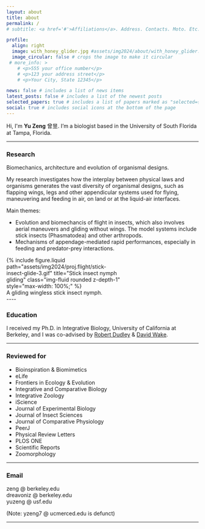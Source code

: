 ```yaml
---
layout: about
title: about
permalink: /
# subtitle: <a href='#'>Affiliations</a>. Address. Contacts. Moto. Etc.

profile:
  align: right
  image: with_honey_glider.jpg #assets/img2024/about/with_honey_glider.jpg
  image_circular: false # crops the image to make it circular
 # more_info: >
    # <p>555 your office number</p>
    # <p>123 your address street</p>
    # <p>Your City, State 12345</p>

news: false # includes a list of news items
latest_posts: false # includes a list of the newest posts
selected_papers: true # includes a list of papers marked as "selected={true}"
social: true # includes social icons at the bottom of the page
---
```


<!--![borneo cicada](assets/img/borneo_cicada.jpeg){:class="img-responsive"}{:height="200px"}-->
<!--{:width="25%"}-->  

Hi, I'm **Yu Zeng** 曾昱. I’m a biologist based in the University of South Florida at Tampa, Florida.

----

### Research
Biomechanics, architecture and evolution of organismal designs. 

My research investigates how the interplay between physical laws and organisms generates the vast diversity of organismal designs, such as flapping wings, legs and other appendicular systems used for flying, maneuvering and feeding in air, on land or at the liquid-air interfaces. 

Main themes: 
* Evolution and biomechancis of flight in insects, which also involves aerial maneuvers and gliding without wings. The model systems include stick insects (Phasmatodea) and other arthropods. 
* Mechanisms of appendage-mediated rapid performances, especially in feeding and predator-prey interactions. 

<div class="text-center" style="width: 300px;">
  {% include figure.liquid path="assets/img2024/proj.flight/stick-insect-glide-3.gif" title="Stick insect nymph gliding" class="img-fluid rounded z-depth-1" style="max-width: 100%;" %}
  <div class="caption">
      A gliding wingless stick insect nymph. 
  </div>
</div>
----

### Education
I received my Ph.D. in Integrative Biology, University of California at Berkeley, and I was co-advised by [Robert Dudley](https://berkeleyflightlab.org) & [David Wake](https://wakelab.berkeley.edu/).

----

### Reviewed for
* Bioinspiration & Biomimetics
* eLife
* Frontiers in Ecology & Evolution 
* Integrative and Comparative Biology
* Integrative Zoology
* iScience
* Journal of Experimental Biology
* Journal of Insect Sciences
* Journal of Comparative Physiology
* PeerJ
* Physical Review Letters
* PLOS ONE
* Scientific Reports
* Zoomorphology

----

### Email
zeng @ berkeley.edu  
dreavoniz @ berkeley.edu  
yuzeng @ usf.edu  
  
(Note: yzeng7 @ ucmerced.edu is defunct)  

----
<!--How to pronounce my name? My first name Yu ([昱](https://chinese.yabla.com/chinese-english-pinyin-dictionary.php?define=%E6%98%B1)): it has a final "[-ü](https://resources.allsetlearning.com/chinese/pronunciation/-%C3%BC)", see details [here](https://resources.allsetlearning.com/chinese/pronunciation/Yu) and [this YouTube video](https://www.youtube.com/watch?v=XwG_jp42GhA).-->

<!-- > Write  **about** yourself. Link to your favorite [subreddit](http://reddit.com). You can put a picture in, too. The code is already in, just name your picture `prof_pic.jpg` and put it in the `img/` folder. -->

<!--more things-->

<!-- Put your address / P.O. box / other info right below your picture. You can also disable any of these elements by editing `profile` property of the YAML header of your `_pages/about.md`. Edit `_bibliography/papers.bib` and Jekyll will render your [publications page](/al-folio/publications/) automatically.--> 

<!-- Link to your social media connections, too. This theme is set up to use [Font Awesome icons](https://fontawesome.com/) and [Academicons](https://jpswalsh.github.io/academicons/), like the ones below. Add your Facebook, Twitter, LinkedIn, Google Scholar, or just disable all of them.--> 
